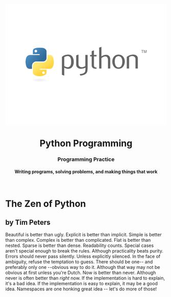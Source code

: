 <h1 align="center">
<br>
  <img src="img/python-3-logo.png" width="600">
  <br>
    <br>
  Python Programming
  <br>
</h1>

<h3 align="center">Programming Practice</h3>

<h4 align="center">Writing programs, solving problems, and making things that work</h4>

<br>

# The Zen of Python
## by Tim Peters

Beautiful is better than ugly.
Explicit is better than implicit.
Simple is better than complex.
Complex is better than complicated.
Flat is better than nested.
Sparse is better than dense.
Readability counts.
Special cases aren't special enough to break the rules.
Although practicality beats purity.
Errors should never pass silently.
Unless explicitly silenced.
In the face of ambiguity, refuse the temptation to guess.
There should be one-- and preferably only one --obvious way to do it.
Although that way may not be obvious at first unless you're Dutch.
Now is better than never.
Although never is often better than *right* now.
If the implementation is hard to explain, it's a bad idea.
If the implementation is easy to explain, it may be a good idea.
Namespaces are one honking great idea -- let's do more of those!